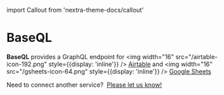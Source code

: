 import Callout from 'nextra-theme-docs/callout'

# BaseQL

**BaseQL** provides a GraphQL endpoint for <img width="16" src="/airtable-icon-192.png" style={{display: 'inline'}} /> [Airtable](/install/airtable) and <img width="16" src="/gsheets-icon-64.png" style={{display: 'inline'}} /> [Google Sheets](/install/gsheets)

<Callout emoji="💡">
  Need to connect another service?&nbsp;
  <a target="_blank" href="https://docs.google.com/forms/d/126PeGrh5UrQz0QLsKtfKcPJSzx9Q8WJ4uDI7iztdQx0/">
    <u>Please let us know!</u>
  </a>
</Callout>